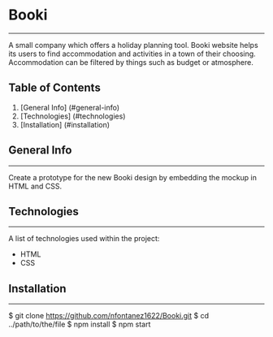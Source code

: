 # Booki
***
A small company which offers a holiday planning tool. Booki website helps its users to find accommodation and activities in a town of their choosing. Accommodation can be filtered by things such as budget or atmosphere.
## Table of Contents
1. [General Info] (#general-info)
2. [Technologies] (#technologies)
3. [Installation] (#installation)
## General Info
***
Create a prototype for the new Booki design by embedding the mockup in HTML and CSS. 
## Technologies
***
A list of technologies used within the project:
* HTML
* CSS
## Installation
***
$ git clone https://github.com/nfontanez1622/Booki.git
$ cd ../path/to/the/file
$ npm install
$ npm start
